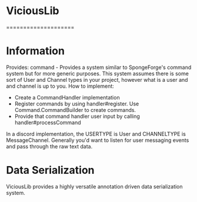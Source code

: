 # ViciousLib
====================

# Information
Provides:
command - Provides a system similar to SpongeForge's command system but for more generic purposes. This system assumes there is some sort of User and Channel types in your project, however what is a user and and channel is up to you.
How to implement:
- Create a CommandHandler implementation
- Register commands by using handler#register. Use Command.CommandBuilder to create commands.
- Provide that command handler user input by calling handler#processCommand

In a discord implementation, the USERTYPE is User and CHANNELTYPE is MessageChannel. Generally you'd want to listen for user messaging events and pass through the raw text data.

# Data Serialization
ViciousLib provides a highly versatile annotation driven data serialization system.

